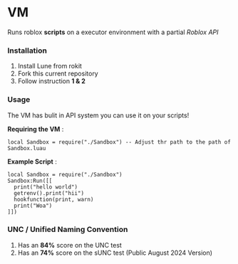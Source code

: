 # VM
Runs roblox **scripts** on a executor environment with a partial *Roblox API*

### Installation
1. Install Lune from rokit
2. Fork this current repository
3. Follow instruction **1 & 2**

### Usage
The VM has bulit in API system you can use it on your scripts!

**Requiring the VM** :
```luau
local Sandbox = require("./Sandbox") -- Adjust thr path to the path of Sandbox.luau
```

**Example Script** :
```luau
local Sandbox = require("./Sandbox")
Sandbox:Run([[
  print("hello world")
  getrenv().print("hii")
  hookfunction(print, warn)
  print("Woa")
]])
```

### UNC / Unified Naming Convention
1. Has an **84%** score on the UNC test
2. Has an **74%** score on the sUNC test (Public August 2024 Version)

